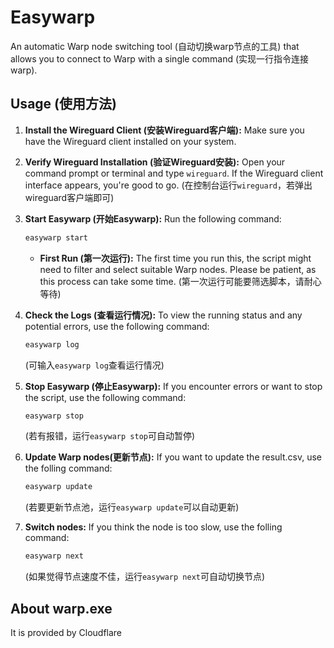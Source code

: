 # Easywarp

An automatic Warp node switching tool (自动切换warp节点的工具) that allows you to connect to Warp with a single command (实现一行指令连接warp).

## Usage (使用方法)

1.  **Install the Wireguard Client (安装Wireguard客户端):** Make sure you have the Wireguard client installed on your system.

2.  **Verify Wireguard Installation (验证Wireguard安装):** Open your command prompt or terminal and type `wireguard`. If the Wireguard client interface appears, you're good to go. (在控制台运行```wireguard```，若弹出wireguard客户端即可)

3.  **Start Easywarp (开始Easywarp):** Run the following command:

    ```bash
    easywarp start
    ```
    *   **First Run (第一次运行):** The first time you run this, the script might need to filter and select suitable Warp nodes. Please be patient, as this process can take some time. (第一次运行可能要筛选脚本，请耐心等待)

4.  **Check the Logs (查看运行情况):** To view the running status and any potential errors, use the following command:

    ```bash
    easywarp log
    ```
    (可输入```easywarp log```查看运行情况)

6.  **Stop Easywarp (停止Easywarp):** If you encounter errors or want to stop the script, use the following command:

    ```bash
    easywarp stop
    ```
    (若有报错，运行```easywarp stop```可自动暂停)

7. **Update Warp nodes(更新节点):** If you want to update the result.csv, use the folling command:
   ```bash
   easywarp update
   ```
   (若要更新节点池，运行```easywarp update```可以自动更新)

8. **Switch nodes:** If you think the node is too slow, use the folling command:
   ```bash
   easywarp next
   ```
   (如果觉得节点速度不佳，运行```easywarp next```可自动切换节点)






## About warp.exe
It is provided by Cloudflare
